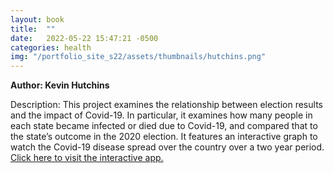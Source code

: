 ```yaml
---
layout: book
title:  ""
date:   2022-05-22 15:47:21 -0500
categories: health
img: "/portfolio_site_s22/assets/thumbnails/hutchins.png"
---
```


<b>Author: Kevin Hutchins</b>

Description: This project examines the relationship between election results and the impact of
Covid-19. In particular, it examines how many people in each state became infected or died due
to Covid-19, and compared that to the state’s outcome in the 2020 election. It features an
interactive graph to watch the Covid-19 disease spread over the country over a two year period.
<a href="https://data-viz.it.wisc.edu/content/77b68901-5a10-4d72-a4c0-7044a0cb9d6c">Click here to visit the interactive app.</a>

[jekyll-docs]: https://jekyllrb.com/docs/home
[jekyll-gh]:   https://github.com/jekyll/jekyll
[jekyll-talk]: https://talk.jekyllrb.com/
